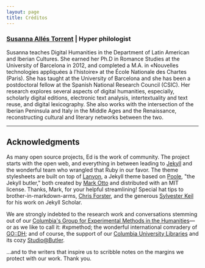 ```yaml
---
layout: page
title: Créditos
---
```


### [Susanna Allés Torrent](http://susannalles.github.io/) | Hyper philologist

Susanna teaches Digital Humanities in the Department of Latin American and Iberian Cultures. She earned her Ph.D in Romance Studies at the University of Barcelona in 2012, and completed a M.A. in «Nouvelles technologies appliquées à l’histoire» at the École Nationale des Chartes (Paris). She has taught at the University of Barcelona and she has been a postdoctoral fellow at the Spanish National Research Council (CSIC). Her research explores several aspects of digital humanities, especially, scholarly digital editions, electronic text analysis, intertextuality and text reuse, and digital lexicography. She also works with the intersection of the Iberian Peninsula and Italy in the Middle Ages and the Renaissance, reconstructing cultural and literary networks between the two.


---

## Acknowledgments

As many open source projects, Ed is the work of community. The project starts with the open web, and everything in between leading to [Jekyll](https://jekyllrb.com/) and the wonderful team who wrangled that Ruby in our favor. The theme stylesheets are built on top of [Lanyon](https://github.com/poole/lanyon), a Jekyll theme based on [Poole](http://getpoole.com), "the Jekyll butler," both created by [Mark Otto](https://github.com/mdo) and distributed with an MIT license. Thanks, Mark, for your helpful streamlining! Special hat tips to brother-in-markdown-arms, [Chris Forster](https://github.com/c-forster), and the generous [Sylvester Keil](https://github.com/inukshuk/) for his work on Jekyll Scholar.


We are strongly indebted to the research work and conversations stemming out of our [Columbia's Group for Experimental Methods in the Humanities](http://xpmethod.plaintext.in/)—or as we like to call it: #xpmethod; the wonderful international comradery of [GO::DH](http://www.globaloutlookdh.org/); and of course, the support of our [Columbia University Libraries](http://library.columbia.edu/) and its cozy [Studio@Butler](https://studio.cul.columbia.edu/).

...and to the writers that inspire us to scribble notes on the margins we protect with our work. Thank you.







